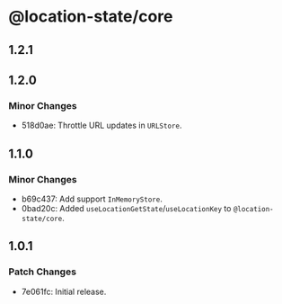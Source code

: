 # @location-state/core

## 1.2.1

## 1.2.0

### Minor Changes

- 518d0ae: Throttle URL updates in `URLStore`.

## 1.1.0

### Minor Changes

- b69c437: Add support `InMemoryStore`.
- 0bad20c: Added `useLocationGetState`/`useLocationKey` to `@location-state/core`.

## 1.0.1

### Patch Changes

- 7e061fc: Initial release.
